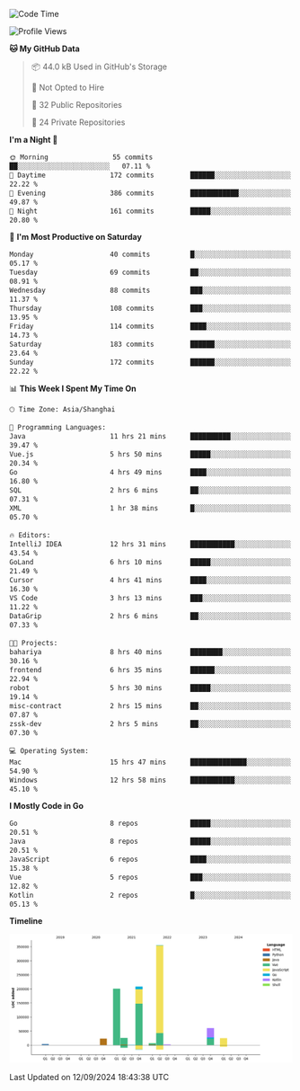 <!--START_SECTION:waka-->
![Code Time](http://img.shields.io/badge/Code%20Time-2%2C690%20hrs%2010%20mins-blue)

![Profile Views](http://img.shields.io/badge/Profile%20Views-0-blue)

**🐱 My GitHub Data** 

> 📦 44.0 kB Used in GitHub's Storage 
 > 
> 🚫 Not Opted to Hire
 > 
> 📜 32 Public Repositories 
 > 
> 🔑 24 Private Repositories 
 > 
**I'm a Night 🦉** 

```text
🌞 Morning                55 commits          ██░░░░░░░░░░░░░░░░░░░░░░░   07.11 % 
🌆 Daytime                172 commits         ██████░░░░░░░░░░░░░░░░░░░   22.22 % 
🌃 Evening                386 commits         ████████████░░░░░░░░░░░░░   49.87 % 
🌙 Night                  161 commits         █████░░░░░░░░░░░░░░░░░░░░   20.80 % 
```
📅 **I'm Most Productive on Saturday** 

```text
Monday                   40 commits          █░░░░░░░░░░░░░░░░░░░░░░░░   05.17 % 
Tuesday                  69 commits          ██░░░░░░░░░░░░░░░░░░░░░░░   08.91 % 
Wednesday                88 commits          ███░░░░░░░░░░░░░░░░░░░░░░   11.37 % 
Thursday                 108 commits         ███░░░░░░░░░░░░░░░░░░░░░░   13.95 % 
Friday                   114 commits         ████░░░░░░░░░░░░░░░░░░░░░   14.73 % 
Saturday                 183 commits         ██████░░░░░░░░░░░░░░░░░░░   23.64 % 
Sunday                   172 commits         ██████░░░░░░░░░░░░░░░░░░░   22.22 % 
```


📊 **This Week I Spent My Time On** 

```text
🕑︎ Time Zone: Asia/Shanghai

💬 Programming Languages: 
Java                     11 hrs 21 mins      ██████████░░░░░░░░░░░░░░░   39.47 % 
Vue.js                   5 hrs 50 mins       █████░░░░░░░░░░░░░░░░░░░░   20.34 % 
Go                       4 hrs 49 mins       ████░░░░░░░░░░░░░░░░░░░░░   16.80 % 
SQL                      2 hrs 6 mins        ██░░░░░░░░░░░░░░░░░░░░░░░   07.31 % 
XML                      1 hr 38 mins        █░░░░░░░░░░░░░░░░░░░░░░░░   05.70 % 

🔥 Editors: 
IntelliJ IDEA            12 hrs 31 mins      ███████████░░░░░░░░░░░░░░   43.54 % 
GoLand                   6 hrs 10 mins       █████░░░░░░░░░░░░░░░░░░░░   21.49 % 
Cursor                   4 hrs 41 mins       ████░░░░░░░░░░░░░░░░░░░░░   16.30 % 
VS Code                  3 hrs 13 mins       ███░░░░░░░░░░░░░░░░░░░░░░   11.22 % 
DataGrip                 2 hrs 6 mins        ██░░░░░░░░░░░░░░░░░░░░░░░   07.33 % 

🐱‍💻 Projects: 
bahariya                 8 hrs 40 mins       ████████░░░░░░░░░░░░░░░░░   30.16 % 
frontend                 6 hrs 35 mins       ██████░░░░░░░░░░░░░░░░░░░   22.94 % 
robot                    5 hrs 30 mins       █████░░░░░░░░░░░░░░░░░░░░   19.14 % 
misc-contract            2 hrs 15 mins       ██░░░░░░░░░░░░░░░░░░░░░░░   07.87 % 
zssk-dev                 2 hrs 5 mins        ██░░░░░░░░░░░░░░░░░░░░░░░   07.30 % 

💻 Operating System: 
Mac                      15 hrs 47 mins      ██████████████░░░░░░░░░░░   54.90 % 
Windows                  12 hrs 58 mins      ███████████░░░░░░░░░░░░░░   45.10 % 
```

**I Mostly Code in Go** 

```text
Go                       8 repos             █████░░░░░░░░░░░░░░░░░░░░   20.51 % 
Java                     8 repos             █████░░░░░░░░░░░░░░░░░░░░   20.51 % 
JavaScript               6 repos             ████░░░░░░░░░░░░░░░░░░░░░   15.38 % 
Vue                      5 repos             ███░░░░░░░░░░░░░░░░░░░░░░   12.82 % 
Kotlin                   2 repos             █░░░░░░░░░░░░░░░░░░░░░░░░   05.13 % 
```



**Timeline**

![Lines of Code chart](https://raw.githubusercontent.com/youtiaoguagua/youtiaoguagua/master/assets/bar_graph.png)


 Last Updated on 12/09/2024 18:43:38 UTC
<!--END_SECTION:waka-->